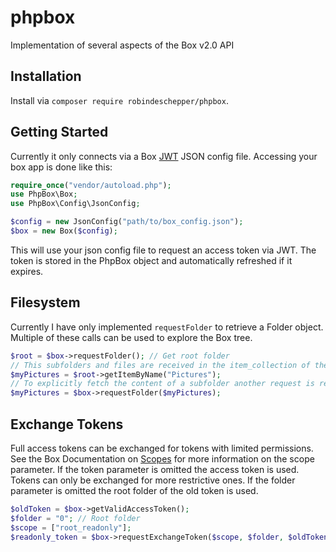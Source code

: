 # phpbox
Implementation of several aspects of the Box v2.0 API

## Installation
Install via `composer require robindeschepper/phpbox`.

## Getting Started

Currently it only connects via a Box [JWT](https://developer.box.com/docs/construct-jwt-claim-manually) JSON config file. Accessing your box app is done like this:
```php
require_once("vendor/autoload.php");
use PhpBox\Box;
use PhpBox\Config\JsonConfig;

$config = new JsonConfig("path/to/box_config.json");
$box = new Box($config);
```

This will use your json config file to request an access token via JWT. The token is stored in the PhpBox object and automatically refreshed if it expires.

## Filesystem

Currently I have only implemented `requestFolder` to retrieve a Folder object. Multiple of these calls can be used to explore the Box tree.

```php
$root = $box->requestFolder(); // Get root folder
// This subfolders and files are received in the item_collection of the first root folder:
$myPictures = $root->getItemByName("Pictures"); 
// To explicitly fetch the content of a subfolder another request is required
$myPictures = $box->requestFolder($myPictures);
```

## Exchange Tokens

Full access tokens can be exchanged for tokens with limited permissions. See the Box Documentation on [Scopes](https://developer.box.com/docs/scopes) for more information on the scope parameter. If the token parameter is omitted the access token is used. Tokens can only be exchanged for more restrictive ones. If the folder parameter is omitted the root folder of the old token is used.

```php
$oldToken = $box->getValidAccessToken();
$folder = "0"; // Root folder
$scope = ["root_readonly"];
$readonly_token = $box->requestExchangeToken($scope, $folder, $oldToken);
```
